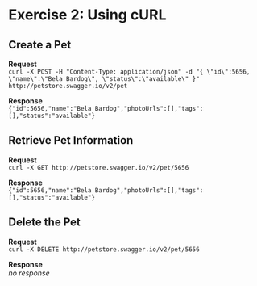 # Exercise 2: Using cURL

## Create a Pet
**Request**  
`curl -X POST -H "Content-Type: application/json" -d "{ \"id\":5656, \"name\":\"Bela Bardog\", \"status\":\"available\" }" http://petstore.swagger.io/v2/pet`  

**Response**  
`{"id":5656,"name":"Bela Bardog","photoUrls":[],"tags":[],"status":"available"}`  


## Retrieve Pet Information
**Request**  
`curl -X GET http://petstore.swagger.io/v2/pet/5656`  

**Response**  
`{"id":5656,"name":"Bela Bardog","photoUrls":[],"tags":[],"status":"available"}`  


## Delete the Pet
**Request**  
`curl -X DELETE http://petstore.swagger.io/v2/pet/5656`  

**Response**  
_no response_  
